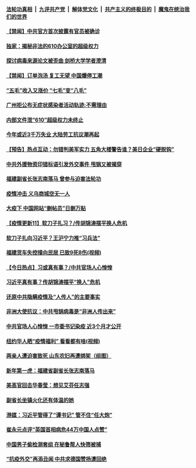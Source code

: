 

####  [法轮功真相](../../../../basic/blob/master/README.md?t=04140701) &nbsp;|&nbsp; [九评共产党](../../../../9ping.md/blob/master/README.md?t=04140701) &nbsp;|&nbsp; [解体党文化](../../../../jtdwh.md/blob/master/README.md?t=04140701)  &nbsp;|&nbsp; [共产主义的终极目的](../../../../gczydzjmd.md/blob/master/README.md?t=04140701) &nbsp;|&nbsp; [魔鬼在统治我们的世界](../../../../mgztzwmdsj.md/blob/master/README.md?t=04140701) 

#### [【禁闻】中共官方首次披露有官员被确诊](../pages/prog204/a102822493.md?t=04140701) 

#### [独家：揭秘非法的610办公室的超级权力](../pages/prog204/a102822457.md?t=04140701) 

#### [探讨病毒来源论文被歪曲 剑桥大学学者澄清](../pages/prog204/a102822428.md?t=04140701) 

#### [【禁闻】订单泡汤 复工无望 中国爆停工潮](../pages/prog204/a102822407.md?t=04140701) 

#### [“五毛”收入又涨价 “七毛”变“八毛”](../pages/prog204/a102822356.md?t=04140701) 

#### [广州拒公布无症状感染者活动轨迹:不需理由](../pages/prog204/a102822254.md?t=04140701) 

#### [内部文件泄“610”超级权力未终止](../pages/prog204/a102822266.md?t=04140701) 

#### [今年或近3千万失业 大陆劳工抗议潮再起](../pages/prog204/a102822249.md?t=04140701) 

#### [【预告】热点互动：勿错判美军实力 五角大楼警告谁？美日企业“硬脱钩”](../pages/prog204/a102822240.md?t=04140701) 

#### [中共外援物资印错标语引发外交事件 甩锅又被揭穿](../pages/prog204/a102822214.md?t=04140701) 

#### [福建副省长张志南落马 曾参与迫害法轮功](../pages/prog204/a102822242.md?t=04140701) 

#### [疫情冲击 义乌商城空无一人](../pages/prog204/a102822114.md?t=04140701) 

#### [大疫下 中国网站“删帖员”日删万贴](../pages/prog204/a102822099.md?t=04140701) 

#### [【疫情更新11】软刀子扎习？/传胡锦涛摆平换人危机](../pages/prog204/a102821787.md?t=04140701) 

#### [软刀子扎向习近平？王沪宁力推“习兵法”](../pages/prog204/a102822085.md?t=04140701) 

#### [福建货车失控撞向民居 已致9死8伤(视频)](../pages/prog204/a102822074.md?t=04140701) 

#### [【今日热点】习或真有事？/中共官场人心惶惶](../pages/prog204/a102822045.md?t=04140701) 

#### [习近平真有事？传胡锦涛摆平“换人”危机](../pages/prog204/a102822027.md?t=04140701) 

#### [还原中共隐瞒疫情及“人传人”的主要事实](../pages/prog204/a102821814.md?t=04140701) 

#### [非洲大使抗议：中共甩锅病毒是“非洲人传出来”](../pages/prog204/a102822004.md?t=04140701) 

#### [中共官场人心惶惶 一市委书记染疫 近3个月才公开](../pages/prog204/a102821974.md?t=04140701) 

#### [纽约华人晒“疫情福利” 看看都有啥(视频)](../pages/prog204/a102821965.md?t=04140701) 

#### [两亲人遭迫害致死 山东农妇再遭绑架（组图）](../pages/prog204/a102821923.md?t=04140701) 

#### [新年第一虎：福建省副省长张志南落马](../pages/prog204/a102821893.md?t=04140701) 

#### [美高官回击华春莹：想见艾芬任志强](../pages/prog204/a102821886.md?t=04140701) 

#### [副省长坐镇火化还有体温的她](../pages/prog204/a102821837.md?t=04140701) 

#### [港媒：习近平管得了“谭书记” 管不住“任大炮”](../pages/prog204/a102821869.md?t=04140701) 

#### [崔永元点评“英国首相病危44万中国人点赞”](../pages/prog204/a102821856.md?t=04140701) 

#### [中国男子偷检测套组 在秘鲁帮人快筛被捕](../pages/prog204/a102821862.md?t=04140701) 

#### [“抗疫外交”再添丑闻 中共求德国赞扬遭回绝](../pages/prog204/a102821836.md?t=04140701) 

